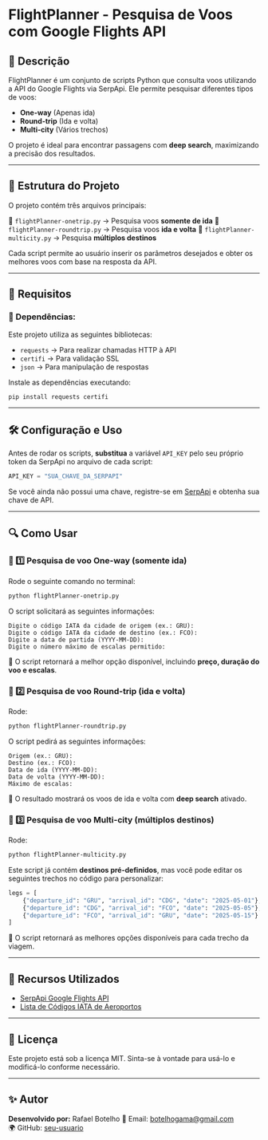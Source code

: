 # FlightPlanner - Pesquisa de Voos com Google Flights API

## 📌 Descrição
FlightPlanner é um conjunto de scripts Python que consulta voos utilizando a API do Google Flights via SerpApi. Ele permite pesquisar diferentes tipos de voos:

- **One-way** (Apenas ida)
- **Round-trip** (Ida e volta)
- **Multi-city** (Vários trechos)

O projeto é ideal para encontrar passagens com **deep search**, maximizando a precisão dos resultados.

---
## 📂 Estrutura do Projeto

O projeto contém três arquivos principais:

📄 `flightPlanner-onetrip.py` → Pesquisa voos **somente de ida**
📄 `flightPlanner-roundtrip.py` → Pesquisa voos **ida e volta**
📄 `flightPlanner-multicity.py` → Pesquisa **múltiplos destinos**

Cada script permite ao usuário inserir os parâmetros desejados e obter os melhores voos com base na resposta da API.

---
## 🚀 Requisitos

### 📌 Dependências:
Este projeto utiliza as seguintes bibliotecas:

- `requests` → Para realizar chamadas HTTP à API
- `certifi` → Para validação SSL
- `json` → Para manipulação de respostas

Instale as dependências executando:
```bash
pip install requests certifi
```

---
## 🛠 Configuração e Uso

Antes de rodar os scripts, **substitua** a variável `API_KEY` pelo seu próprio token da SerpApi no arquivo de cada script:

```python
API_KEY = "SUA_CHAVE_DA_SERPAPI"
```

Se você ainda não possui uma chave, registre-se em [SerpApi](https://serpapi.com/) e obtenha sua chave de API.

---
## 🔍 Como Usar

### 📌 1️⃣ Pesquisa de voo **One-way** (somente ida)
Rode o seguinte comando no terminal:
```bash
python flightPlanner-onetrip.py
```
O script solicitará as seguintes informações:

```plaintext
Digite o código IATA da cidade de origem (ex.: GRU):
Digite o código IATA da cidade de destino (ex.: FCO):
Digite a data de partida (YYYY-MM-DD):
Digite o número máximo de escalas permitido:
```

🔹 O script retornará a melhor opção disponível, incluindo **preço, duração do voo e escalas**.

### 📌 2️⃣ Pesquisa de voo **Round-trip** (ida e volta)
Rode:
```bash
python flightPlanner-roundtrip.py
```
O script pedirá as seguintes informações:

```plaintext
Origem (ex.: GRU):
Destino (ex.: FCO):
Data de ida (YYYY-MM-DD):
Data de volta (YYYY-MM-DD):
Máximo de escalas:
```

🔹 O resultado mostrará os voos de ida e volta com **deep search** ativado.

### 📌 3️⃣ Pesquisa de voo **Multi-city** (múltiplos destinos)
Rode:
```bash
python flightPlanner-multicity.py
```
Este script já contém **destinos pré-definidos**, mas você pode editar os seguintes trechos no código para personalizar:

```python
legs = [
    {"departure_id": "GRU", "arrival_id": "CDG", "date": "2025-05-01"},
    {"departure_id": "CDG", "arrival_id": "FCO", "date": "2025-05-05"},
    {"departure_id": "FCO", "arrival_id": "GRU", "date": "2025-05-15"}
]
```

🔹 O script retornará as melhores opções disponíveis para cada trecho da viagem.

---
## 🔗 Recursos Utilizados
- [SerpApi Google Flights API](https://serpapi.com/google-flights-api)
- [Lista de Códigos IATA de Aeroportos](https://www.iata.org/en/publications/directories/code-search/)

---
## 📜 Licença
Este projeto está sob a licença MIT. Sinta-se à vontade para usá-lo e modificá-lo conforme necessário.

---
## ✨ Autor
**Desenvolvido por:** Rafael Botelho
📧 Email: botelhogama@gmail.com  
🌍 GitHub: [seu-usuario](https://github.com/botelhogama)

